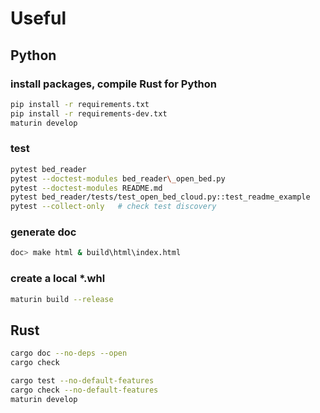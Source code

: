 # Useful

## Python

### install packages, compile Rust for Python

```bash
pip install -r requirements.txt
pip install -r requirements-dev.txt
maturin develop
```

### test

```bash
pytest bed_reader
pytest --doctest-modules bed_reader\_open_bed.py
pytest --doctest-modules README.md
pytest bed_reader/tests/test_open_bed_cloud.py::test_readme_example
pytest --collect-only   # check test discovery
```

### generate doc

```bash
doc> make html & build\html\index.html
```

### create a local *.whl

```bash
maturin build --release
```

## Rust

```bash
cargo doc --no-deps --open
cargo check

cargo test --no-default-features
cargo check --no-default-features
maturin develop
```
